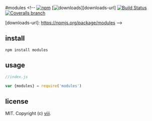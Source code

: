 #modules <!-- [![npm][npm-image]][npm-url] [![downloads][downloads-image]][downloads-url] [![Build Status](https://travis-ci.org/ncysatnaf/modules.svg?branch=master)](https://travis-ci.org/ncysatnaf/modules) [![Coveralls branch](https://img.shields.io/coveralls/ncysatnaf/modules/master.svg)](https://github.com/ncysatnaf/modules)

[npm-image]: https://img.shields.io/npm/v/modules.svg
[npm-url]: https://npmjs.org/package/modules
[downloads-image]: https://img.shields.io/npm/dm/modules.svg
[downloads-url]: https://npmjs.org/package/modules -->

## install

```
npm install modules
```

## usage  

```js
//index.js

var {modules} = require('modules')

```


## license

MIT. Copyright (c) [viii](https://github.com/ncysatnaf).
